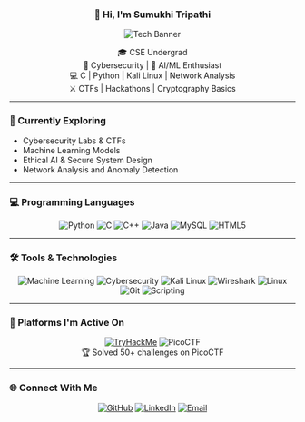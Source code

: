 <div align="center">

### 👋 Hi, I'm Sumukhi Tripathi

![Tech Banner](https://media.giphy.com/media/v1.Y2lkPWVjZjA1ZTQ3aTc0aDQ5a21waHpyem53ODh3cDB4M2Z2NGlxc2MzdG5oN2Z2MHJ5NiZlcD12MV9naWZzX3NlYXJjaCZjdD1n/77rvjVcaJr1BgKSXtR/giphy.gif)

🎓 CSE Undergrad  
🔐 Cybersecurity | 🧠 AI/ML Enthusiast  
💻 C | Python | Kali Linux | Network Analysis  
⚔️ CTFs | Hackathons | Cryptography Basics  

</div>

---

### 🧠 Currently Exploring

- Cybersecurity Labs & CTFs  
- Machine Learning Models  
- Ethical AI & Secure System Design  
- Network Analysis and Anomaly Detection  

---

### 💻 Programming Languages

<div align="center">

![Python](https://img.shields.io/badge/Python-3776AB?style=for-the-badge&logo=python&logoColor=white) ![C](https://img.shields.io/badge/C-00599C?style=for-the-badge&logo=c&logoColor=white) ![C++](https://img.shields.io/badge/C++-00599C?style=for-the-badge&logo=c%2B%2B&logoColor=white) ![Java](https://img.shields.io/badge/Java-007396?style=for-the-badge&logo=java&logoColor=white) ![MySQL](https://img.shields.io/badge/MySQL-4479A1?style=for-the-badge&logo=mysql&logoColor=white) ![HTML5](https://img.shields.io/badge/HTML5-E34F26?style=for-the-badge&logo=html5&logoColor=white)

</div>

---

### 🛠️ Tools & Technologies

<div align="center">

![Machine Learning](https://img.shields.io/badge/Machine_Learning-F79F1F?style=for-the-badge&logo=tensorflow&logoColor=white) ![Cybersecurity](https://img.shields.io/badge/Cybersecurity-FF6F61?style=for-the-badge&logo=fortinet&logoColor=white) ![Kali Linux](https://img.shields.io/badge/Kali_Linux-557C94?style=for-the-badge&logo=kalilinux&logoColor=white) ![Wireshark](https://img.shields.io/badge/Wireshark-1679A7?style=for-the-badge&logo=wireshark&logoColor=white) ![Linux](https://img.shields.io/badge/Linux-FCC624?style=for-the-badge&logo=linux&logoColor=black) ![Git](https://img.shields.io/badge/Git-F05032?style=for-the-badge&logo=git&logoColor=white) ![Scripting](https://img.shields.io/badge/Scripting-121011?style=for-the-badge&logo=gnu-bash&logoColor=white)


</div>

---

### 🧩 Platforms I'm Active On

<div align="center">

[![TryHackMe](https://img.shields.io/badge/TryHackMe-212C42?style=for-the-badge&logo=tryhackme&logoColor=white)](https://tryhackme.com/p/sumukhitripathi) ![PicoCTF](https://img.shields.io/badge/PicoCTF-CC0000?style=for-the-badge&logo=target&logoColor=white)  
🏆 Solved 50+ challenges on PicoCTF

</div>

---

### 🌐 Connect With Me

<div align="center">

[![GitHub](https://img.shields.io/badge/GitHub-100000?style=for-the-badge&logo=github&logoColor=white)](https://github.com/sumukhitripathi) [![LinkedIn](https://img.shields.io/badge/LinkedIn-0A66C2?style=for-the-badge&logo=linkedin&logoColor=white)](https://www.linkedin.com/in/sumukhi-tripathi-214828332) [![Email](https://img.shields.io/badge/Email-D14836?style=for-the-badge&logo=gmail&logoColor=white)](mailto:sumukhitripathi12@gmail.com)

</div>
